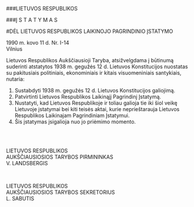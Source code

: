 ###LIETUVOS RESPUBLIKOS

###Į S T A T Y M A S

#DĖL LIETUVOS RESPUBLIKOS LAIKINOJO PAGRINDINIO ĮSTATYMO

1990 m. kovo 11 d. Nr. I-14  
Vilnius

Lietuvos Respublikos Aukščiausioji Taryba, atsižvelgdama į būtinumą suderinti atstatytos 1938 m. gegužės 12 d. Lietuvos Konstitucijos nuostatas su pakitusiais politiniais, ekonominiais ir kitais visuomeniniais santykiais, nutaria:

1. Sustabdyti 1938 m. gegužės 12 d. Lietuvos Konstitucijos galiojimą.
2. Patvirtinti Lietuvos Respublikos Laikinąjį Pagrindinį Įstatymą.
3. Nustatyti, kad Lietuvos Respublikoje ir toliau galioja tie iki šiol veikę Lietuvoje įstatymai bei kiti teisės aktai, kurie neprieštarauja Lietuvos Respublikos Laikinajam Pagrindiniam Įstatymui.
4. Šis įstatymas įsigalioja nuo jo priėmimo momento.
  
&nbsp;  
&nbsp;  
  
LIETUVOS RESPUBLIKOS  
AUKŠČIAUSIOSIOS TARYBOS PIRMININKAS  
V. LANDSBERGIS  
  
&nbsp;  
  
LIETUVOS RESPUBLIKOS  
AUKŠČIAUSIOSIOS TARYBOS SEKRETORIUS  
L. SABUTIS
